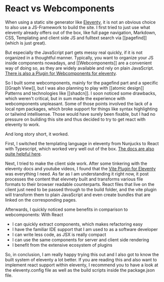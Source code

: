 # React vs Webcomponents

When using a static site generator like [Eleventy](eleventy), it is not an obvious choice to also use a JS-Framework to build the site. I first tried to just use what eleventy already offers out of the box, like full page navigation, Markdown, CSS, Templating and client side JS and fulltext search via [[pagefind]] (which is just great).

But especially the JavaScript part gets messy real quickly, if it is not organized in a thoughtful manner.
Typically, you want to organize your JS inside components nowadays, and [[Webcomponents]] are a convenient way of doing so, as they are widely available and rely on plain JavaScript. [There is also a Plugin for Webcomponents for eleventy](https://www.11ty.dev/docs/languages/webc/).

So I built some webcomponents, mainly for the pagefind part and a specific [[Graph View]], but I was also planning to play with [[atomic design]] Patterns and technologies like [[shadcn]]. I soon noticed some drawbacks, which weren't critical, but in sum made the experience with webcomponents unpleasant. Some of those points involved the lack of a local npm packages, which broke support for things like syntax highlighting or tailwind intellisense. Those would have surely been fixable, but I had no pressure on building this site and thus decided to try to get react with eleventy to work.

And long story short, it worked.

First, I switched the templating language in eleventy from Nunjucks to React with Typescript, which worked very well out of the box. [The docs are also quite helpful here](https://www.11ty.dev/docs/languages/jsx/).

Next, I tried to make the client side work. After some tinkering with the eleventy docs and youtube videos, I found that the [Vite Plugin for Eleventy](https://www.11ty.dev/docs/server-vite/) was everything I need. As far as I am understanding it right now, it post processes the content that elevnety built and transforms various file formats to their browser readable counterparts.
React files that live on the client just need to be passed through to the build folder, and the vite plugin will transform them to plain JavaScript and even create bundles that are linked on the corresponding pages.

Afterwards, I quickly noticed some benefits in comparison to webcomponents:
With React

- I can quickly extract components, which makes refactoring easy
- I have the familiar IDE support that I am used to as a software developer
- I can write less code, as JSX is really compact
- I can use the same components for server and client side rendering
- I benefit from the extensive ecosystem of plugins

So, in conclusion, I am really happy trying this out and I also got to know the built system of eleventy a lot better.
If you are reading this and also want to implement react support within eleventy, I recommend you to have a look at the eleventy.config file as well as the build scripts inside the package.json file.

